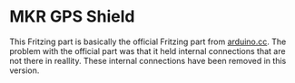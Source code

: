 # MKR GPS Shield
This Fritzing part is basically the official Fritzing part from [arduino.cc](https://docs.arduino.cc/hardware/mkr-gps-shield). The problem with the official part was that it held internal connections that are not there in reallity. These internal connections have been removed in this version.